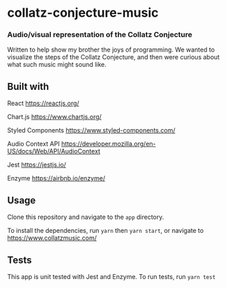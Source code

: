 # collatz-conjecture-music

### Audio/visual representation of the Collatz Conjecture

Written to help show my brother the joys of programming. We wanted to visualize the steps of the Collatz Conjecture, and then were curious about what such music might sound like.

## Built with

React https://reactjs.org/  

Chart.js https://www.chartjs.org/

Styled Components https://www.styled-components.com/

Audio Context API https://developer.mozilla.org/en-US/docs/Web/API/AudioContext

Jest https://jestjs.io/

Enzyme https://airbnb.io/enzyme/

## Usage

Clone this repository and navigate to the `app` directory. 

To install the dependencies, run `yarn` then `yarn start`, or navigate to https://www.collatzmusic.com/

## Tests

This app is unit tested with Jest and Enzyme. To run tests, run `yarn test`
